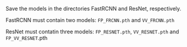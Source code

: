 Save the models in the directories FastRCNN and ResNet, respectively.

FastRCNN must contain two models: ```FP_FRCNN.pth``` and ```VV_FRCNN.pth```

ResNet must contatin three models: ```FP_RESNET.pth```, ```VV_RESNET.pth``` and ```FP_VV_RESNET```.pth

